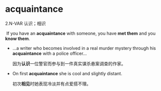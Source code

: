 # acquaintance

2.N-VAR 认识；相识

​	If you have an **acquaintance** with someone, you have **met them** and you **know them**.

- ...a writer who becomes involved in a real murder mystery through his **acquaintance** with a police officer...

  因为**认识**一位警官而参与到一件真实谋杀悬案调查的作家。

- On first **acquaintance** she is cool and slightly distant.

  初次**相见**时她表现冷淡并有点爱搭不理。
